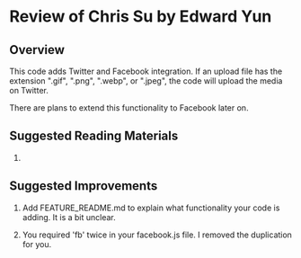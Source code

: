 # Review of Chris Su by Edward Yun

## Overview

This code adds Twitter and Facebook integration. If an upload file has the extension ".gif", ".png", ".webp", or ".jpeg", the code will upload the media on Twitter.

There are plans to extend this functionality to Facebook later on. 

## Suggested Reading Materials
1. 

## Suggested Improvements

1. Add FEATURE_README.md to explain what functionality your code is adding. It is a bit unclear.

2. You required 'fb' twice in your facebook.js file. I removed the duplication for you. 